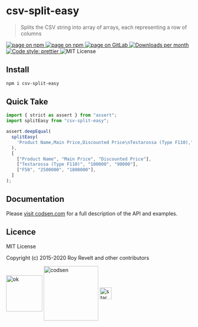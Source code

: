 # csv-split-easy

> Splits the CSV string into array of arrays, each representing a row of columns

<div class="package-badges">
  <a href="https://www.npmjs.com/package/csv-split-easy" rel="nofollow noreferrer noopener">
    <img src="https://img.shields.io/badge/-npm-blue?style=flat-square" alt="page on npm">
  </a>
  <a href="https://codsen.com/os/csv-split-easy" rel="nofollow noreferrer noopener">
    <img src="https://img.shields.io/badge/-Codsen-blue?style=flat-square" alt="page on npm">
  </a>
  <a href="https://gitlab.com/codsen/codsen/tree/master/packages/csv-split-easy" rel="nofollow noreferrer noopener">
    <img src="https://img.shields.io/badge/-GitLab-blue?style=flat-square" alt="page on GitLab">
  </a>
  <a href="https://npmcharts.com/compare/csv-split-easy?interval=30" rel="nofollow noreferrer noopener" target="_blank">
    <img src="https://img.shields.io/npm/dm/csv-split-easy.svg?style=flat-square" alt="Downloads per month">
  </a>
  <a href="https://prettier.io" rel="nofollow noreferrer noopener" target="_blank">
    <img src="https://img.shields.io/badge/code_style-prettier-brightgreen.svg?style=flat-square" alt="Code style: prettier">
  </a>
  <img src="https://img.shields.io/badge/licence-MIT-brightgreen.svg?style=flat-square" alt="MIT License">
</div>

## Install

```bash
npm i csv-split-easy
```

## Quick Take

```js
import { strict as assert } from "assert";
import splitEasy from "csv-split-easy";

assert.deepEqual(
  splitEasy(
    'Product Name,Main Price,Discounted Price\nTestarossa (Type F110),"100,000","90,000"\nF50,"2,500,000","1,800,000"'
  ),
  [
    ["Product Name", "Main Price", "Discounted Price"],
    ["Testarossa (Type F110)", "100000", "90000"],
    ["F50", "2500000", "1800000"],
  ]
);
```

## Documentation

Please [visit codsen.com](https://codsen.com/os/csv-split-easy/) for a full description of the API and examples.

## Licence

MIT License

Copyright (c) 2015-2020 Roy Revelt and other contributors

<img src="https://codsen.com/images/png-codsen-ok.png" width="98" alt="ok" align="center"> <img src="https://codsen.com/images/png-codsen-1.png" width="148" alt="codsen" align="center"> <img src="https://codsen.com/images/png-codsen-star-small.png" width="32" alt="star" align="center">
